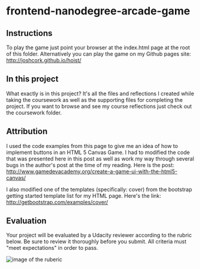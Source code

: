 frontend-nanodegree-arcade-game
===============================

## Instructions

To play the game just point your browser at the index.html page at the root of this folder. 
Alternatively you can play the game on my Github pages site: http://joshcork.github.io/hoist/

## In this project
What exactly is in this project?  It's all the files and reflections I created while taking the coursework as well as the supporting files for completing the project.  If you want to browse and see my course reflections just check out the coursework folder.  


## Attribution
I used the code examples from this page to give me an idea of how to implement buttons in an HTML 5 Canvas Game.  I had to modified
the code that was presented here in this post as well as work my way through several bugs in the author's post at the time of my reading. Here is the post:
http://www.gamedevacademy.org/create-a-game-ui-with-the-html5-canvas/

I also modified one of the templates (specifically: cover) from the bootstrap getting started template list for my HTML page. Here's the link:
http://getbootstrap.com/examples/cover/


## Evaluation

Your project will be evaluated by a Udacity reviewer according to the rubric below. Be sure to review it thoroughly before you submit. All criteria must "meet expectations" in order to pass.

![image of the ruberic](http://i.imgur.com/3GmG55k.png)


